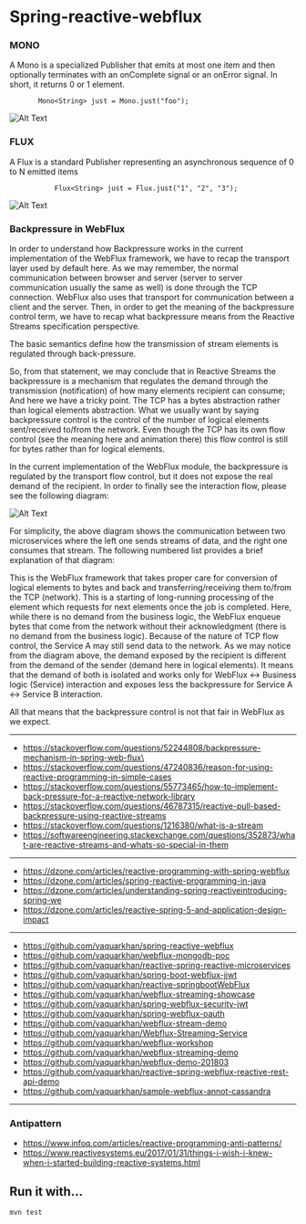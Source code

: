 # Spring-reactive-webflux



### MONO
A Mono is a specialized Publisher that emits at most one item and then optionally terminates with an onComplete signal or an onError signal. In short, it returns 0 or 1 element.

           Mono<String> just = Mono.just("foo");

![Alt Text](https://i0.wp.com/blog.knoldus.com/wp-content/uploads/2019/05/mono.png?w=903&ssl=1)

### FLUX
A Flux is a standard Publisher representing an asynchronous sequence of 0 to N emitted items

               Flux<String> just = Flux.just("1", "2", "3");
     
![Alt Text](https://i1.wp.com/blog.knoldus.com/wp-content/uploads/2019/05/flux.png?w=833&ssl=1 )

### Backpressure in WebFlux

In order to understand how Backpressure works in the current implementation of the WebFlux framework, we have to recap the transport layer used by default here. As we may remember, the normal communication between browser and server (server to server communication usually the same as well) is done through the TCP connection. WebFlux also uses that transport for communication between a client and the server. Then, in order to get the meaning of the backpressure control term, we have to recap what backpressure means from the Reactive Streams specification perspective.

The basic semantics define how the transmission of stream elements is regulated through back-pressure.

So, from that statement, we may conclude that in Reactive Streams the backpressure is a mechanism that regulates the demand through the transmission (notification) of how many elements recipient can consume; And here we have a tricky point. The TCP has a bytes abstraction rather than logical elements abstraction. What we usually want by saying backpressure control is the control of the number of logical elements sent/received to/from the network. Even though the TCP has its own flow control (see the meaning here and animation there) this flow control is still for bytes rather than for logical elements.

In the current implementation of the WebFlux module, the backpressure is regulated by the transport flow control, but it does not expose the real demand of the recipient. In order to finally see the interaction flow, please see the following diagram:

![Alt Text](https://i.stack.imgur.com/cJIEk.png )


For simplicity, the above diagram shows the communication between two microservices where the left one sends streams of data, and the right one consumes that stream. The following numbered list provides a brief explanation of that diagram:

This is the WebFlux framework that takes proper care for conversion of logical elements to bytes and back and transferring/receiving them to/from the TCP (network).
This is a starting of long-running processing of the element which requests for next elements once the job is completed.
Here, while there is no demand from the business logic, the WebFlux enqueue bytes that come from the network without their acknowledgment (there is no demand from the business logic).
Because of the nature of TCP flow control, the Service A may still send data to the network.
As we may notice from the diagram above, the demand exposed by the recipient is different from the demand of the sender (demand here in logical elements). It means that the demand of both is isolated and works only for WebFlux <-> Business logic (Service) interaction and exposes less the backpressure for Service A <-> Service B interaction.

All that means that the backpressure control is not that fair in WebFlux as we expect.


------------------------
- https://stackoverflow.com/questions/52244808/backpressure-mechanism-in-spring-web-flux\
- https://stackoverflow.com/questions/47240836/reason-for-using-reactive-programming-in-simple-cases
- https://stackoverflow.com/questions/55773465/how-to-implement-back-pressure-for-a-reactive-network-library
- https://stackoverflow.com/questions/46787315/reactive-pull-based-backpressure-using-reactive-streams
- https://stackoverflow.com/questions/1216380/what-is-a-stream
- https://softwareengineering.stackexchange.com/questions/352873/what-are-reactive-streams-and-whats-so-special-in-them

------------------------
- https://dzone.com/articles/reactive-programming-with-spring-webflux
- https://dzone.com/articles/spring-reactive-programming-in-java
- https://dzone.com/articles/understanding-spring-reactiveintroducing-spring-we
- https://dzone.com/articles/reactive-spring-5-and-application-design-impact
------------------------

- https://github.com/vaquarkhan/spring-reactive-webflux
- https://github.com/vaquarkhan/webflux-mongodb-poc
- https://github.com/vaquarkhan/reactive-spring-reactive-microservices
- https://github.com/vaquarkhan/spring-boot-webflux-jjwt
- https://github.com/vaquarkhan/reactive-springbootWebFlux
- https://github.com/vaquarkhan/webflux-streaming-showcase
- https://github.com/vaquarkhan/spring-webflux-security-jwt
- https://github.com/vaquarkhan/spring-webflux-oauth
- https://github.com/vaquarkhan/webflux-stream-demo
- https://github.com/vaquarkhan/Webflux-Streaming-Service
- https://github.com/vaquarkhan/webflux-workshop
- https://github.com/vaquarkhan/webflux-streaming-demo
- https://github.com/vaquarkhan/webflux-demo-201803
- https://github.com/vaquarkhan/reactive-spring-webflux-reactive-rest-api-demo
- https://github.com/vaquarkhan/sample-webflux-annot-cassandra

----
### Antipattern

- https://www.infoq.com/articles/reactive-programming-anti-patterns/
- https://www.reactivesystems.eu/2017/01/31/things-i-wish-i-knew-when-i-started-building-reactive-systems.html

## Run it with...
```
mvn test
